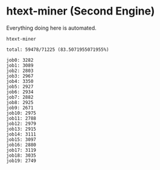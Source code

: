 # htext-miner (Second Engine)

Everything doing here is automated.

```
htext-miner

total: 59478/71225 (83.5071955071955%)

job0: 3282
job1: 3089
job2: 2803
job3: 2967
job4: 3350
job5: 2927
job6: 2934
job7: 2882
job8: 2925
job9: 2671
job10: 2975
job11: 2788
job12: 2979
job13: 2915
job14: 3111
job15: 3097
job16: 2880
job17: 3119
job18: 3035
job19: 2749
```